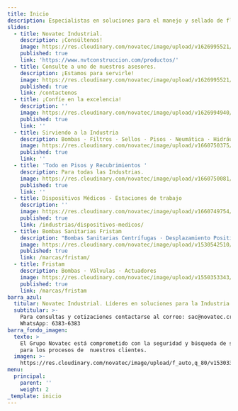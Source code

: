 ```yaml
---
title: Inicio
description: Especialistas en soluciones para el manejo y sellado de fluidos.
slides:
  - title: Novatec Industrial.
    description: ¡Consúltenos!
    image: https://res.cloudinary.com/novatec/image/upload/v1626995521/AdobeStock_68822437_aldhhx.jpg
    published: true
    link: 'https://www.nvtconstruccion.com/productos/'
  - title: Consulte a uno de nuestros asesores.
    description: ¡Estamos para servirle!
    image: https://res.cloudinary.com/novatec/image/upload/v1626995521/AdobeStock_291229954_n3ckuh.jpg
    published: true
    link: /contactenos
  - title: ¡Confíe en la excelencia!
    description: ''
    image: https://res.cloudinary.com/novatec/image/upload/v1626994940/AdobeStock_301503760_ucdmih.jpg
    published: true
    link: ''
  - title: Sirviendo a la Industria
    description: Bombas · Filtros · Sellos · Pisos · Neumática · Hidráulica
    image: https://res.cloudinary.com/novatec/image/upload/v1660750375/AdobeStock_297479672_bz6lrk.jpg
    published: true
    link: ''
  - title: 'Todo en Pisos y Recubrimientos '
    description: Para todas las Industrias.
    image: https://res.cloudinary.com/novatec/image/upload/v1660750081/Ak7cPkg8_xbebqj.jpg
    published: true
    link: ''
  - title: Dispositivos Médicos - Estaciones de trabajo
    description: ''
    image: https://res.cloudinary.com/novatec/image/upload/v1660749754/19096_1_iqugtk.png
    published: true
    link: /industrias/dispositivos-medicos/
  - title: Bombas Sanitarias Fristam
    description: "Bombas Sanitarias Centrífugas · Desplazamiento Positivas\_·\_Mezcladoras"
    image: https://res.cloudinary.com/novatec/image/upload/v1530542510/fristam-seal.jpg
    published: true
    link: /marcas/fristam/
  - title: Fristam
    description: Bombas · Válvulas · Actuadores
    image: https://res.cloudinary.com/novatec/image/upload/v1550353343/BOMBAS1.jpg
    published: true
    link: /marcas/fristam
barra_azul:
  titular: Novatec Industrial. Líderes en soluciones para la Industria.
  subtitular: >-
    Para consultas y cotizaciones contactarse al correo: sac@novatec.cr o al
    WhatsApp: 6383-6383
barra_fondo_imagen:
  texto: >
    El Grupo Novatec está comprometido con la seguridad y búsqueda de soluciones
    para los procesos de  nuestros clientes.
  imagen: >-
    https://res.cloudinary.com/novatec/image/upload/f_auto,q_80/v1530333582/slide3-dark.jpg
menu:
  principal:
    parent: ''
    weight: 2
_template: inicio
---
```


